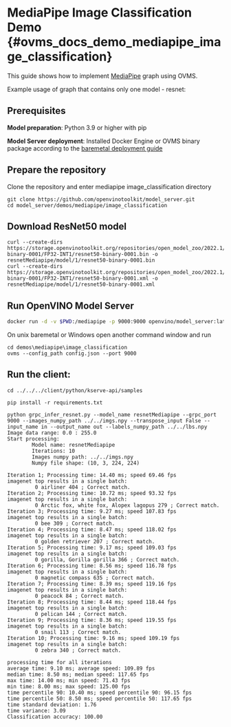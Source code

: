 # MediaPipe Image Classification Demo {#ovms_docs_demo_mediapipe_image_classification}

This guide shows how to implement [MediaPipe](../../../docs/mediapipe.md) graph using OVMS.

Example usage of graph that contains only one model - resnet:

## Prerequisites

**Model preparation**: Python 3.9 or higher with pip 

**Model Server deployment**: Installed Docker Engine or OVMS binary package according to the [baremetal deployment guide](../../../docs/deploying_server_baremetal.md)

## Prepare the repository

Clone the repository and enter mediapipe image_classification directory
```console
git clone https://github.com/openvinotoolkit/model_server.git
cd model_server/demos/mediapipe/image_classification
```

## Download ResNet50 model

```console
curl --create-dirs https://storage.openvinotoolkit.org/repositories/open_model_zoo/2022.1/models_bin/2/resnet50-binary-0001/FP32-INT1/resnet50-binary-0001.bin -o resnetMediapipe/model/1/resnet50-binary-0001.bin
curl --create-dirs https://storage.openvinotoolkit.org/repositories/open_model_zoo/2022.1/models_bin/2/resnet50-binary-0001/FP32-INT1/resnet50-binary-0001.xml -o resnetMediapipe/model/1/resnet50-binary-0001.xml
```

## Run OpenVINO Model Server
```bash
docker run -d -v $PWD:/mediapipe -p 9000:9000 openvino/model_server:latest --config_path /mediapipe/config.json --port 9000
```

On unix baremetal or Windows open another command window and run
```console
cd demos\mediapipe\image_classification
ovms --config_path config.json --port 9000
```

## Run the client:
```console
cd ../../../client/python/kserve-api/samples

pip install -r requirements.txt

python grpc_infer_resnet.py --model_name resnetMediapipe --grpc_port 9000 --images_numpy_path ../../imgs.npy --transpose_input False --input_name in --output_name out --labels_numpy_path ../../lbs.npy
Image data range: 0.0 : 255.0
Start processing:
        Model name: resnetMediapipe
        Iterations: 10
        Images numpy path: ../../imgs.npy
        Numpy file shape: (10, 3, 224, 224)

Iteration 1; Processing time: 14.40 ms; speed 69.46 fps
imagenet top results in a single batch:
         0 airliner 404 ; Correct match.
Iteration 2; Processing time: 10.72 ms; speed 93.32 fps
imagenet top results in a single batch:
         0 Arctic fox, white fox, Alopex lagopus 279 ; Correct match.
Iteration 3; Processing time: 9.27 ms; speed 107.83 fps
imagenet top results in a single batch:
         0 bee 309 ; Correct match.
Iteration 4; Processing time: 8.47 ms; speed 118.02 fps
imagenet top results in a single batch:
         0 golden retriever 207 ; Correct match.
Iteration 5; Processing time: 9.17 ms; speed 109.03 fps
imagenet top results in a single batch:
         0 gorilla, Gorilla gorilla 366 ; Correct match.
Iteration 6; Processing time: 8.56 ms; speed 116.78 fps
imagenet top results in a single batch:
         0 magnetic compass 635 ; Correct match.
Iteration 7; Processing time: 8.39 ms; speed 119.16 fps
imagenet top results in a single batch:
         0 peacock 84 ; Correct match.
Iteration 8; Processing time: 8.44 ms; speed 118.44 fps
imagenet top results in a single batch:
         0 pelican 144 ; Correct match.
Iteration 9; Processing time: 8.36 ms; speed 119.55 fps
imagenet top results in a single batch:
         0 snail 113 ; Correct match.
Iteration 10; Processing time: 9.16 ms; speed 109.19 fps
imagenet top results in a single batch:
         0 zebra 340 ; Correct match.

processing time for all iterations
average time: 9.10 ms; average speed: 109.89 fps
median time: 8.50 ms; median speed: 117.65 fps
max time: 14.00 ms; min speed: 71.43 fps
min time: 8.00 ms; max speed: 125.00 fps
time percentile 90: 10.40 ms; speed percentile 90: 96.15 fps
time percentile 50: 8.50 ms; speed percentile 50: 117.65 fps
time standard deviation: 1.76
time variance: 3.09
Classification accuracy: 100.00
```
